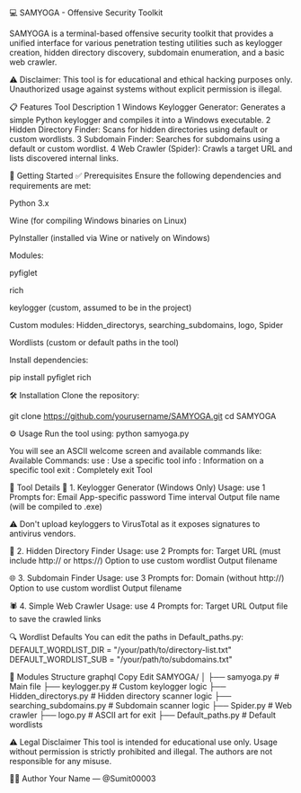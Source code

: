 💻 SAMYOGA - Offensive Security Toolkit

SAMYOGA is a terminal-based offensive security toolkit that provides a unified interface for various penetration testing utilities such as keylogger creation, hidden directory discovery, subdomain enumeration, and a basic web crawler.

⚠️ Disclaimer: This tool is for educational and ethical hacking purposes only. Unauthorized usage against systems without explicit permission is illegal.

📋 Features
Tool	Description
1	Windows Keylogger Generator: Generates a simple Python keylogger and compiles it into a Windows executable.
2	Hidden Directory Finder: Scans for hidden directories using default or custom wordlists.
3	Subdomain Finder: Searches for subdomains using a default or custom wordlist.
4	Web Crawler (Spider): Crawls a target URL and lists discovered internal links.

🚀 Getting Started
✅ Prerequisites
Ensure the following dependencies and requirements are met:

Python 3.x

Wine (for compiling Windows binaries on Linux)

PyInstaller (installed via Wine or natively on Windows)

Modules:

pyfiglet

rich

keylogger (custom, assumed to be in the project)

Custom modules: Hidden_directorys, searching_subdomains, logo, Spider

Wordlists (custom or default paths in the tool)

Install dependencies:

pip install pyfiglet rich

🛠 Installation
Clone the repository:

git clone https://github.com/yourusername/SAMYOGA.git
cd SAMYOGA

⚙️ Usage
Run the tool using:
python samyoga.py

You will see an ASCII welcome screen and available commands like:
Available Commands:
 use : Use a specific tool
 info : Information on a specific tool
 exit : Completely exit Tool

🧪 Tool Details
🔑 1. Keylogger Generator (Windows Only)
Usage:
use 1
Prompts for:
Email
App-specific password
Time interval
Output file name (will be compiled to .exe)

⚠️ Don't upload keyloggers to VirusTotal as it exposes signatures to antivirus vendors.

📁 2. Hidden Directory Finder
Usage:
use 2
Prompts for:
Target URL (must include http:// or https://)
Option to use custom wordlist
Output filename

🌐 3. Subdomain Finder
Usage:
use 3
Prompts for:
Domain (without http://)
Option to use custom wordlist
Output filename

🕷 4. Simple Web Crawler
Usage:
use 4
Prompts for:
Target URL
Output file to save the crawled links

🔍 Wordlist Defaults
You can edit the paths in Default_paths.py:
DEFAULT_WORDLIST_DIR = "/your/path/to/directory-list.txt"
DEFAULT_WORDLIST_SUB = "/your/path/to/subdomains.txt"

🧰 Modules Structure
graphql
Copy
Edit
SAMYOGA/
│
├── samyoga.py                # Main file
├── keylogger.py              # Custom keylogger logic
├── Hidden_directorys.py      # Hidden directory scanner logic
├── searching_subdomains.py   # Subdomain scanner logic
├── Spider.py                 # Web crawler
├── logo.py                   # ASCII art for exit
├── Default_paths.py          # Default wordlists

⚠️ Legal Disclaimer
This tool is intended for educational use only. Usage without permission is strictly prohibited and illegal. The authors are not responsible for any misuse.

🙋‍♂️ Author
Your Name — @Sumit00003
